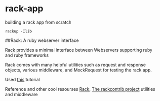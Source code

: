 # rack-app
building a rack app from scratch

```
rackup -Ilib
```

##Rack: A ruby webserver interface

Rack provides a minimal interface between Webservers supporting ruby and ruby frameworks

Rack comes with many helpful utilities such as request and response objects, 
various middleware, and MockRequest for testing the rack app.

Used [this](https://www.youtube.com/watch?v=MHYMObuEahc) tutorial

Reference and other cool resourses [Rack](http://www.rubydoc.info/gems/rack/frames), 
[The rackcontrib project](https://github.com/rack/rack-contrib)  utilities and middleware
